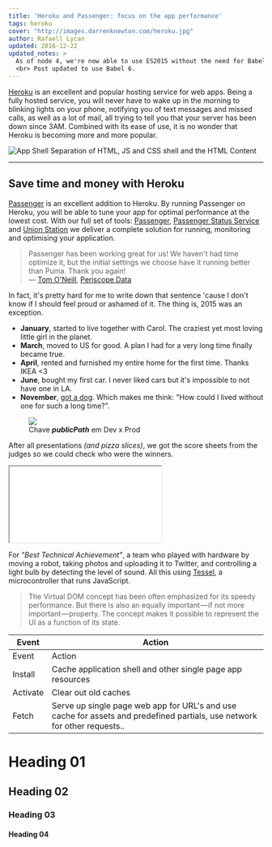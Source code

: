 ```yaml
---
title: 'Heroku and Passenger: focus on the app performance'
tags: heroku
cover: "http://images.darrenknewton.com/heroku.jpg"
author: Rafaell Lycan
updated: 2016-12-22
updated_notes: >
  As of node 4, we're now able to use ES2015 without the need for Babel. However modules are not currently supported so you'll need to use `require()` still. Checkout the <a href="https://nodejs.org/en/docs/es6/">node docs</a> for more info on what's supported. If you'd like module support and to utilise Babel, read on.
  <br> Post updated to use Babel 6.
---
```


<a href="https://www.heroku.com/">Heroku</a> is an excellent and popular hosting service for web apps. Being a fully hosted service, you will never have to wake up in the morning to blinking lights on your phone, notifying you of text messages and
  missed calls, as well as a lot of mail, all trying to tell you that your server has been down since 3AM. Combined with its ease of use, it is no wonder that Heroku is becoming more and more popular.

<img src="https://addyosmani.com/assets/appshell/appshell-1.jpg" alt="App Shell Separation of HTML, JS and CSS shell and the HTML Content">

<hr class="section-divider" />

<h2 id="savetimeandmoneywithheroku">Save time and money with Heroku</h2>

<a href="https://www.phusionpassenger.com/">Passenger</a> is an excellent addition to Heroku. By running Passenger on Heroku, you will be able to tune your app for optimal performance at the lowest cost. With our full set of tools: <a href="https://www.phusionpassenger.com/enterprise">Passenger</a>,
      <a href="https://blog.phusion.nl/2015/05/26/introducing-the-passenger-status-service-for-heroku/">Passenger Status Service</a> and <a href="https://www.unionstationapp.com/">Union Station</a> we deliver a complete solution for running, monitoring
      and optimising your application.

>Passenger has been working great for us! We haven't had time optimize it, but the initial settings we choose have it running better than Puma. Thank you again!
<br> — <a href="https://www.linkedin.com/in/tomoneill2">Tom O'Neill</a>, <a href="http://periscopedata.com">Periscope Data</a>

In fact, it's pretty hard for me to write down that sentence 'cause I don't know if I should feel proud or ashamed of it. The thing is, 2015 was an exception.

- <strong>January</strong>, started to live together with Carol. The craziest yet most loving little girl in the planet.
- <strong>March</strong>, moved to US for good. A plan I had for a very long time finally became true.
- <strong>April</strong>, rented and furnished my entire home for the first time. Thanks IKEA &lt;3
- <strong>June</strong>, bought my first car. I never liked cars but it's impossible to not have one in LA.
- <strong>November</strong>, <a href="https://twitter.com/zenorocha/status/662673751373287424">got a dog</a>. Which makes me think: "How could I lived without one for such a long time?".

<figure>
  <img class="progressiveMedia-image js-progressiveMedia-image" data-src="https://cdn-images-1.medium.com/max/1500/1*BfnhfIS1vNyeu50yQvIe8A.png" src="https://cdn-images-1.medium.com/max/1500/1*BfnhfIS1vNyeu50yQvIe8A.png">
  <figcaption class="imageCaption">Chave <strong class="markup--strong markup--figure-strong"><em class="markup--em markup--figure-em">publicPath</em></strong> em Dev x&nbsp;Prod</figcaption>
</figure>

After all presentations <em>(and pizza slices)</em>, we got the score sheets from the judges so we could check who were the winners.

<div class="iframe-wrap">
      <iframe src="//www.youtube.com/embed/videoseries?list=PLKb_gn-WO_KrEGD3j40tvjEQqhwh5QA6t">
</iframe>
</div>

For <em>"Best Technical Achievement"</em>, a team who played with hardware by moving a robot, taking photos and uploading it to Twitter, and controlling a light bulb by detecting the level of sound. All this using <a href="https://tessel.io/">Tessel</a>,
      a microcontroller that runs JavaScript.

<blockquote name="23d1" id="23d1" class="graf graf--blockquote graf-after--p">The Virtual DOM concept has been often emphasized for its speedy performance. But there is also an equally important — if not more important — property. The concept makes it possible to represent the UI as a function of its state.</blockquote>

<table>
  <thead>
    <tr>
      <th>Event</th>
      <th>Action</th>
    </tr>
  </thead>
  <tbody>
    <tr>
      <td>Event</td>
      <td>Action</td>
    </tr>
    <tr>
      <td>Install</td>
      <td>Cache application shell and other single page app resources</td>
    </tr>
    <tr>
      <td>Activate</td>
      <td>Clear out old caches</td>
    </tr>
    <tr>
      <td>Fetch</td>
      <td>Serve up single page web app for URL's and use cache for assets and predefined partials, use network for other requests..</td>
    </tr>
  </tbody>
</table>

<h1>Heading 01</h1>
<h2>Heading 02</h2>
<h3>Heading 03</h3>
<h4>Heading 04</h4>